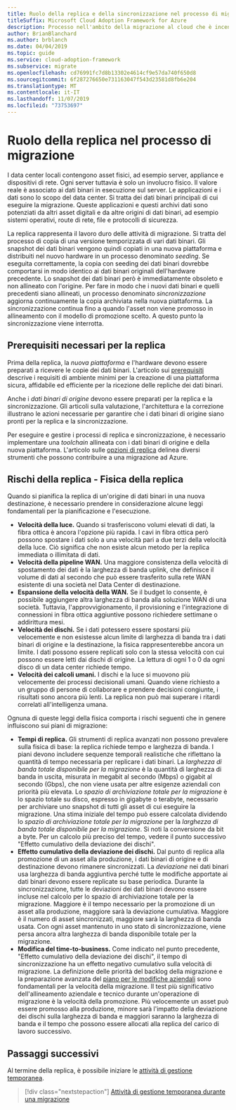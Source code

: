 ```yaml
---
title: Ruolo della replica e della sincronizzazione nel processo di migrazione
titleSuffix: Microsoft Cloud Adoption Framework for Azure
description: Processo nell'ambito della migrazione al cloud che è incentrato sulle attività di migrazione dei carichi di lavoro nel cloud.
author: BrianBlanchard
ms.author: brblanch
ms.date: 04/04/2019
ms.topic: guide
ms.service: cloud-adoption-framework
ms.subservice: migrate
ms.openlocfilehash: cd76991fc7d8b13302e4614cf9e57da740f650d8
ms.sourcegitcommit: 6f287276650e731163047f543d23581d8fb6e204
ms.translationtype: MT
ms.contentlocale: it-IT
ms.lasthandoff: 11/07/2019
ms.locfileid: "73753697"
---
```

<!-- markdownlint-disable MD026 -->

# <a name="what-role-does-replication-play-in-the-migration-process"></a>Ruolo della replica nel processo di migrazione

I data center locali contengono asset fisici, ad esempio server, appliance e dispositivi di rete. Ogni server tuttavia è solo un involucro fisico. Il valore reale è associato ai dati binari in esecuzione sul server. Le applicazioni e i dati sono lo scopo del data center. Si tratta dei dati binari principali di cui eseguire la migrazione. Queste applicazioni e questi archivi dati sono potenziati da altri asset digitali e da altre origini di dati binari, ad esempio sistemi operativi, route di rete, file e protocolli di sicurezza.

La replica rappresenta il lavoro duro delle attività di migrazione. Si tratta del processo di copia di una versione temporizzata di vari dati binari. Gli snapshot dei dati binari vengono quindi copiati in una nuova piattaforma e distribuiti nel nuovo hardware in un processo denominato *seeding*. Se eseguita correttamente, la copia con seeding dei dati binari dovrebbe comportarsi in modo identico ai dati binari originali dell'hardware precedente. Lo snapshot dei dati binari però è immediatamente obsoleto e non allineato con l'origine. Per fare in modo che i nuovi dati binari e quelli precedenti siano allineati, un processo denominato *sincronizzazione* aggiorna continuamente la copia archiviata nella nuova piattaforma. La sincronizzazione continua fino a quando l'asset non viene promosso in allineamento con il modello di promozione scelto. A questo punto la sincronizzazione viene interrotta.

## <a name="required-prerequisites-to-replication"></a>Prerequisiti necessari per la replica

Prima della replica, la *nuova piattaforma* e l'hardware devono essere preparati a ricevere le copie dei dati binari. L'articolo sui [prerequisiti](../prerequisites/index.md) descrive i requisiti di ambiente minimi per la creazione di una piattaforma sicura, affidabile ed efficiente per la ricezione delle repliche dei dati binari.

Anche i *dati binari di origine* devono essere preparati per la replica e la sincronizzazione. Gli articoli sulla valutazione, l'architettura e la correzione illustrano le azioni necessarie per garantire che i dati binari di origine siano pronti per la replica e la sincronizzazione.

Per eseguire e gestire i processi di replica e sincronizzazione, è necessario implementare una *toolchain* allineata con i dati binari di origine e della nuova piattaforma. L'articolo sulle [opzioni di replica](./replicate-options.md) delinea diversi strumenti che possono contribuire a una migrazione ad Azure.

## <a name="replication-risks---physics-of-replication"></a>Rischi della replica - Fisica della replica

Quando si pianifica la replica di un'origine di dati binari in una nuova destinazione, è necessario prendere in considerazione alcune leggi fondamentali per la pianificazione e l'esecuzione.

- **Velocità della luce.** Quando si trasferiscono volumi elevati di dati, la fibra ottica è ancora l'opzione più rapida. I cavi in fibra ottica però possono spostare i dati solo a una velocità pari a due terzi della velocità della luce. Ciò significa che non esiste alcun metodo per la replica immediata o illimitata di dati.
- **Velocità della pipeline WAN.** Una maggiore consistenza della velocità di spostamento dei dati è la larghezza di banda uplink, che definisce il volume di dati al secondo che può essere trasferito sulla rete WAN esistente di una società nel Data Center di destinazione.
- **Espansione della velocità della WAN.** Se il budget lo consente, è possibile aggiungere altra larghezza di banda alla soluzione WAN di una società. Tuttavia, l'approvvigionamento, il provisioning e l'integrazione di connessioni in fibra ottica aggiuntive possono richiedere settimane o addirittura mesi.
- **Velocità dei dischi.** Se i dati potessero essere spostarsi più velocemente e non esistesse alcun limite di larghezza di banda tra i dati binari di origine e la destinazione, la fisica rappresenterebbe ancora un limite. I dati possono essere replicati solo con la stessa velocità con cui possono essere letti dai dischi di origine. La lettura di ogni 1 o 0 da ogni disco di un data center richiede tempo.
- **Velocità dei calcoli umani.** I dischi e la luce si muovono più velocemente dei processi decisionali umani. Quando viene richiesto a un gruppo di persone di collaborare e prendere decisioni congiunte, i risultati sono ancora più lenti. La replica non può mai superare i ritardi correlati all'intelligenza umana.

Ognuna di queste leggi della fisica comporta i rischi seguenti che in genere influiscono sui piani di migrazione:

- **Tempi di replica.** Gli strumenti di replica avanzati non possono prevalere sulla fisica di base: la replica richiede tempo e larghezza di banda. I piani devono includere sequenze temporali realistiche che riflettano la quantità di tempo necessaria per replicare i dati binari. La *larghezza di banda totale disponibile per la migrazione* è la quantità di larghezza di banda in uscita, misurata in megabit al secondo (Mbps) o gigabit al secondo (Gbps), che non viene usata per altre esigenze aziendali con priorità più elevata. Lo *spazio di archiviazione totale per la migrazione* è lo spazio totale su disco, espresso in gigabyte o terabyte, necessario per archiviare uno snapshot di tutti gli asset di cui eseguire la migrazione. Una stima iniziale del tempo può essere calcolata dividendo lo *spazio di archiviazione totale per la migrazione* per la *larghezza di banda totale disponibile per la migrazione*. Si noti la conversione da bit a byte. Per un calcolo più preciso del tempo, vedere il punto successivo "Effetto cumulativo della deviazione dei dischi".
- **Effetto cumulativo della deviazione dei dischi.** Dal punto di replica alla promozione di un asset alla produzione, i dati binari di origine e di destinazione devono rimanere sincronizzati. La *deviazione* nei dati binari usa larghezza di banda aggiuntiva perché tutte le modifiche apportate ai dati binari devono essere replicate su base periodica. Durante la sincronizzazione, tutte le deviazioni dei dati binari devono essere incluse nel calcolo per lo spazio di archiviazione totale per la migrazione. Maggiore è il tempo necessario per la promozione di un asset alla produzione, maggiore sarà la deviazione cumulativa. Maggiore è il numero di asset sincronizzati, maggiore sarà la larghezza di banda usata. Con ogni asset mantenuto in uno stato di sincronizzazione, viene persa ancora altra larghezza di banda disponibile totale per la migrazione.
- **Modifica del time-to-business.** Come indicato nel punto precedente, "Effetto cumulativo della deviazione dei dischi", il tempo di sincronizzazione ha un effetto negativo cumulativo sulla velocità di migrazione. La definizione delle priorità del backlog della migrazione e la preparazione avanzata del [piano per le modifiche aziendali](../optimize/business-change-plan.md) sono fondamentali per la velocità della migrazione. Il test più significativo dell'allineamento aziendale e tecnico durante un'operazione di migrazione è la velocità della promozione. Più velocemente un asset può essere promosso alla produzione, minore sarà l'impatto della deviazione dei dischi sulla larghezza di banda e maggiori saranno la larghezza di banda e il tempo che possono essere allocati alla replica del carico di lavoro successivo.

## <a name="next-steps"></a>Passaggi successivi

Al termine della replica, è possibile iniziare le [attività di gestione temporanea](./stage.md).

> [!div class="nextstepaction"]
> [Attività di gestione temporanea durante una migrazione](./stage.md)
